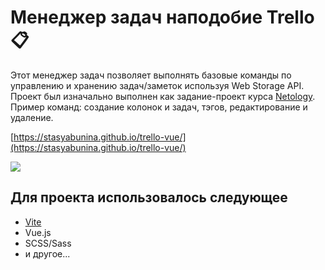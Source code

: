 # Менеджер задач наподобие Trello 📋

Этот менеджер задач позволяет выполнять базовые команды по управлению и хранению задач/заметок используя Web Storage API. Проект был изначально выполнен как задание-проект курса [Netology](https://netology.ru/). Пример команд: создание колонок и задач, тэгов, редактирование и удаление.

[https://stasyabunina.github.io/trello-vue/](https://stasyabunina.github.io/trello-vue/)

![](trello-vue.gif)

## Для проекта использовалось следующее

- [Vite](https://vitejs.dev/)
- Vue.js
- SCSS/Sass
- и другое...
